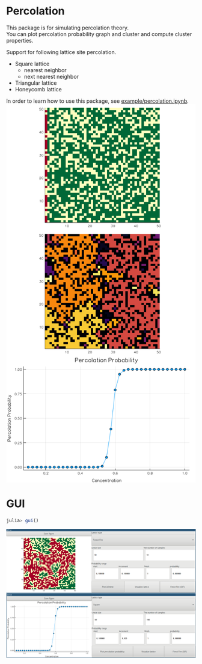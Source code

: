 # Percolation

This package is for simulating percolation theory.  
You can plot percolation probability graph and cluster and compute cluster properties.

Support for following lattice site percolation.

- Square lattice
  - nearest neighbor
  - next nearest neighbor
- Triangular lattice
- Honeycomb lattice




In order to learn how to use this package, see [example/percolation.ipynb](http://nbviewer.jupyter.org/github/goropikari/Percolation.jl/blob/master/example/percolation.ipynb).
<img src="example/forestfire.gif" align="middle"  />
<img src="example/cluster.png" align="middle"  />
<img src="example/percoprob.png" align="middle"  />

# GUI

```julia
julia> gui()
```
<img src="example/gui.png" align="middle"  />
<img src="example/percoprob_gui.png" align="middle"  />

